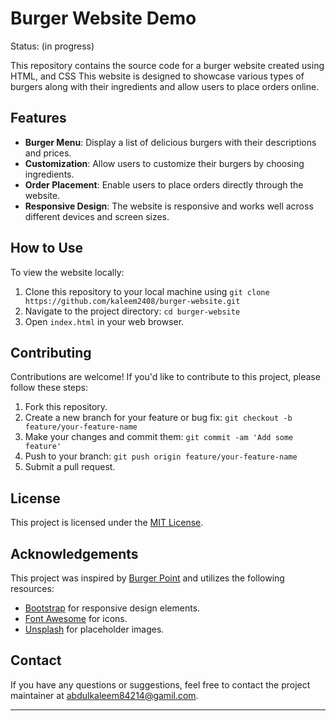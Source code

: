 
# Burger Website Demo
Status:  (in progress)

This repository contains the source code for a burger website created using HTML, and CSS This website is designed to showcase various types of burgers along with their ingredients and allow users to place orders online.

## Features

- **Burger Menu**: Display a list of delicious burgers with their descriptions and prices.
- **Customization**: Allow users to customize their burgers by choosing ingredients.
- **Order Placement**: Enable users to place orders directly through the website.
- **Responsive Design**: The website is responsive and works well across different devices and screen sizes.

## How to Use

To view the website locally:

1. Clone this repository to your local machine using `git clone https://github.com/kaleem2408/burger-website.git`
2. Navigate to the project directory: `cd burger-website`
3. Open `index.html` in your web browser.



## Contributing

Contributions are welcome! If you'd like to contribute to this project, please follow these steps:

1. Fork this repository.
2. Create a new branch for your feature or bug fix: `git checkout -b feature/your-feature-name`
3. Make your changes and commit them: `git commit -am 'Add some feature'`
4. Push to your branch: `git push origin feature/your-feature-name`
5. Submit a pull request.

## License

This project is licensed under the [MIT License](LICENSE).

## Acknowledgements

This project was inspired by [Burger Point](http://burgercorner.com) and utilizes the following resources:

- [Bootstrap](https://getbootstrap.com/) for responsive design elements.
- [Font Awesome](https://fontawesome.com/) for icons.
- [Unsplash](https://unsplash.com/) for placeholder images.

## Contact

If you have any questions or suggestions, feel free to contact the project maintainer at [abdulkaleem84214@gamil.com](mailto:abdulkaleem84214@gmail.com).

---
